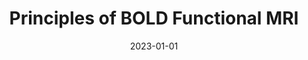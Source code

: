 ---
title: "Principles of BOLD Functional MRI"
date: 2023-01-01
authors_string: Seong-Gi Kim, Peter Bandettini
authors:
   - Seong-Gi Kim
   - Peter Bandettini
author_ids:
   - peter_bandettini
journal: 'Functional Neuroradiology'
volume: 
issue: 
pages: 461-472
book_title: 'Functional Neuroradiology'
publisher: 'Springer International Publishing'
abstract: ""
project_id: education
paper_url: 
doi: 10.1007/978-3-031-10909-6_19
data_loc: ''
code_loc: ''
file: '/assets/publications//assets/publications/'
file_name: '/assets/publications/'
type: book_chapter
pub_str: 'In: Functional Neuroradiology (2023)'
layout: publication 
---
